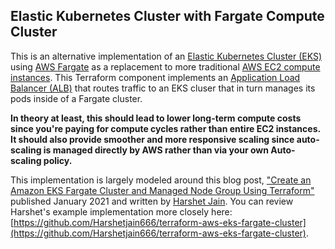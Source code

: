## Elastic Kubernetes Cluster with Fargate Compute Cluster

This is an alternative implementation of an [Elastic Kubernetes Cluster (EKS)](https://aws.amazon.com/eks/) using [AWS Fargate](https://aws.amazon.com/fargate/) as a replacement to more traditional [AWS EC2 compute instances](https://aws.amazon.com/ec2/). This Terraform component implements an [Application Load Balancer (ALB)](https://docs.aws.amazon.com/elasticloadbalancing/latest/application/introduction.html) that routes traffic to an EKS cluser that in turn manages its pods inside of a Fargate cluster.

**In theory at least, this should lead to lower long-term compute costs since you're paying for compute cycles rather than entire EC2 instances. It should also provide smoother and more responsive scaling since auto-scaling is managed directly by AWS rather than via your own Auto-scaling policy.**

This implementation is largely modeled around this blog post, ["Create an Amazon EKS Fargate Cluster and Managed Node Group Using Terraform"](https://betterprogramming.pub/with-latest-updates-create-amazon-eks-fargate-cluster-and-managed-node-group-using-terraform-bc5cfefd5773) published January 2021 and written by [Harshet Jain](https://www.linkedin.com/in/harshet-jain/). You can review Harshet's example implementation more closely here: [https://github.com/Harshetjain666/terraform-aws-eks-fargate-cluster](https://github.com/Harshetjain666/terraform-aws-eks-fargate-cluster).
